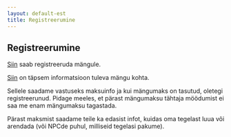 ```yaml
---
layout: default-est
title: Registreerumine
---
```

## Registreerumine

<!--- <p id="countdown"></p>
<button onclick="toggleShow()" id="hidebutton">Peida loendus</button> --->

[Siin](https://forms.gle/uo5EXPsQmUHT7dWi9) saab registreeruda mängule. 

[Siin](/est/events/caravan3.html) on täpsem informatsioon tuleva mängu kohta. 

Sellele saadame vastuseks maksuinfo ja kui mängumaks on tasutud, oletegi registreerunud. Pidage meeles, et pärast mängumaksu tähtaja möödumist ei saa me enam mängumaksu tagastada. 

Pärast maksmist saadame teile ka edasist infot, kuidas oma tegelast luua või arendada (või NPCde puhul, milliseid tegelasi pakume).

<script>
var countDownDate = new Date("Aug 25, 2019 23:59:59").getTime();

//https://www.w3schools.com/howto/howto_js_countdown.asp
var x = setInterval(function() {

  var now = new Date().getTime();
  var distance = countDownDate - now;

  // Time calculations for days, hours, minutes and seconds
  var days = Math.floor(distance / (1000 * 60 * 60 * 24));
  var hours = Math.floor((distance % (1000 * 60 * 60 * 24)) / (1000 * 60 * 60));
  var minutes = Math.floor((distance % (1000 * 60 * 60)) / (1000 * 60));
  var seconds = Math.floor((distance % (1000 * 60)) / 1000);

  document.getElementById("countdown").innerHTML = "<h4>Registreerumise lõpuni jäänud: " + days + "p " + hours + "h "
  + minutes + "m " + seconds + "s </h4>";

  if (distance < 0) {
    clearInterval(x);
    document.getElementById("countdown").innerHTML = "Registreerumine lõppenud";
  }
}, 1000);

function toggleShow() {
  var x = document.getElementById("countdown");
  var y = document.getElementById("hidebutton");
  if (x.style.display === "none") {
    x.style.display = "block";
    y.textContent  = "Peida loendus";
	
  } else {
    x.style.display = "none";
    y.textContent  = "Näita loendust";
  }
} 
</script>
